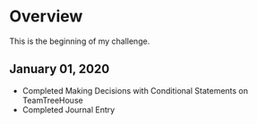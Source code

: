 # Overview
This is the beginning of my challenge.

## January 01, 2020
* Completed Making Decisions with Conditional Statements on TeamTreeHouse
* Completed Journal Entry